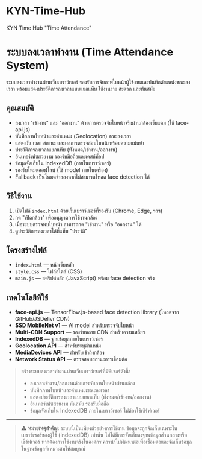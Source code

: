 # KYN-Time-Hub
KYN Time Hub "Time Attendance"
# ระบบลงเวลาทำงาน (Time Attendance System)

ระบบลงเวลาทำงานผ่านเว็บเบราว์เซอร์ รองรับการจับภาพใบหน้าผู้ใช้งานและบันทึกตำแหน่งขณะลงเวลา พร้อมแสดงประวัติการลงเวลาแบบแยกแท็บ ใช้งานง่าย สะดวก และทันสมัย

## คุณสมบัติ
- ลงเวลา "เข้างาน" และ "ออกงาน" ด้วยการตรวจจับใบหน้าจริงผ่านกล้องเว็บแคม (ใช้ face-api.js)
- บันทึกภาพใบหน้าและตำแหน่ง (Geolocation) ขณะลงเวลา
- แสดงวัน เวลา สถานะ และผลการตรวจสอบใบหน้าพร้อมความแม่นยำ
- ประวัติการลงเวลาแยกแท็บ (ทั้งหมด/เข้างาน/ออกงาน)
- อินเทอร์เฟซสวยงาม รองรับมือถือและเดสก์ท็อป
- ข้อมูลจัดเก็บใน IndexedDB (ภายในเบราว์เซอร์)
- รองรับโหมดออฟไลน์ (ใช้ model ภายในเครื่อง)
- Fallback เป็นโหมดจำลองหากไม่สามารถโหลด face detection ได้

## วิธีใช้งาน
1. เปิดไฟล์ `index.html` ด้วยเว็บเบราว์เซอร์ที่รองรับ (Chrome, Edge, ฯลฯ)
2. กด "เปิดกล้อง" เพื่ออนุญาตการใช้งานกล้อง
3. เมื่อระบบตรวจพบใบหน้า สามารถกด "เข้างาน" หรือ "ออกงาน" ได้
4. ดูประวัติการลงเวลาได้ที่แท็บ "ประวัติ"

## โครงสร้างไฟล์
- `index.html` — หน้าเว็บหลัก
- `style.css` — ไฟล์สไตล์ (CSS)
- `main.js` — สคริปต์หลัก (JavaScript) พร้อม face detection จริง

## เทคโนโลยีที่ใช้
- **face-api.js** — TensorFlow.js-based face detection library (โหลดจาก GitHub/JSDelivr CDN)
- **SSD MobileNet v1** — AI model สำหรับตรวจจับใบหน้า
- **Multi-CDN Support** — รองรับหลาย CDN สำหรับความเสถียร
- **IndexedDB** — ฐานข้อมูลภายในเบราว์เซอร์
- **Geolocation API** — สำหรับระบุตำแหน่ง
- **MediaDevices API** — สำหรับเข้าถึงกล้อง
- **Network Status API** — ตรวจสอบสถานะการเชื่อมต่อ
> สร้างระบบลงเวลาทำงานผ่านเว็บเบราว์เซอร์ที่มีฟีเจอร์ดังนี้:
> - ลงเวลาเข้างาน/ออกงานด้วยการจับภาพใบหน้าผ่านกล้อง
> - บันทึกภาพใบหน้าและตำแหน่งขณะลงเวลา
> - แสดงประวัติการลงเวลาแบบแยกแท็บ (ทั้งหมด/เข้างาน/ออกงาน)
> - อินเทอร์เฟซสวยงาม ทันสมัย รองรับมือถือ
> - ข้อมูลจัดเก็บใน IndexedDB ภายในเบราว์เซอร์ ไม่ต้องใช้เซิร์ฟเวอร์

---

> ⚠️ **หมายเหตุสำคัญ:**
> ระบบนี้เป็นเพียงตัวอย่างการใช้งาน ข้อมูลจะถูกจัดเก็บเฉพาะในเบราว์เซอร์ของผู้ใช้ (IndexedDB) เท่านั้น ไม่ได้มีการจัดเก็บลงฐานข้อมูลส่วนกลางหรือเซิร์ฟเวอร์ หากต้องการใช้งานจริงในองค์กร ควรนำไปพัฒนาต่อเพื่อเชื่อมต่อและจัดเก็บข้อมูลในฐานข้อมูลที่เหมาะสมให้สมบูรณ์
